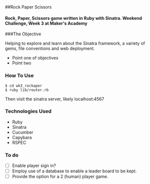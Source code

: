 ##Rock Paper Scissors 

#### Rock, Paper, Scissors game written in Ruby with Sinatra. Weekend Challenge, Week 3 at Maker's Academy

###The Objective

Helping to explore and learn about the Sinatra framework, a variety of gems, file conventions and web deployment.

+ Point one of objectives
+ Point two

### How To Use

```$ cd wk3_rockaper```   
```$ ruby lib/router.rb ```

Then visit the sinatra server, likely localhost:4567

### Technologies Used
* Ruby
* Sinatra
* Cucumber
* Capybara
* RSPEC


### To do 
- [ ] Enable player sign in? 
- [ ] Employ use of a database to enable a leader board to be kept. 
- [ ] Provide the option for a 2 (human) player game.
